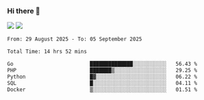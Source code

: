 ### Hi there 👋️

![](https://komarev.com/ghpvc/?username=Loner1024)
![](https://hit.yhype.me/github/profile?account_id=20189164)

<!--START_SECTION:waka-->

```txt
From: 29 August 2025 - To: 05 September 2025

Total Time: 14 hrs 52 mins

Go                         ██████████████░░░░░░░░░░░   56.43 %
PHP                        ███████▒░░░░░░░░░░░░░░░░░   29.25 %
Python                     █▓░░░░░░░░░░░░░░░░░░░░░░░   06.22 %
SQL                        █░░░░░░░░░░░░░░░░░░░░░░░░   04.11 %
Docker                     ▒░░░░░░░░░░░░░░░░░░░░░░░░   01.51 %
```

<!--END_SECTION:waka-->



